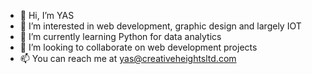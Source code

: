 - 👋 Hi, I’m YAS
- 👀 I’m interested in web development, graphic design and largely IOT
- 🌱 I’m currently learning Python for data analytics
- 💞️ I’m looking to collaborate on web development projects
- 📫 You can reach me at yas@creativeheightsltd.com

<!---
samedyidana/samedyidana is a ✨ special ✨ repository because its `README.md` (this file) appears on your GitHub profile.
You can click the Preview link to take a look at your changes.
--->

